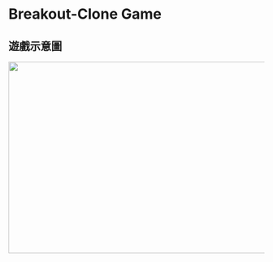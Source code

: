 # Breakout-Clone Game

## 遊戲示意圖
<img src="https://i.imgur.com/8932Tg0.png" width="532" height="378">
